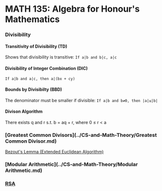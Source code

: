 # MATH 135: Algebra for Honour's Mathematics
### Divisibility
#### Transitivity of Divisibility (TD)
Shows that divisibility is transitive: `If a|b and b|c, a|c`
#### Divisibility of Integer Combination (DIC)
`If a|b and a|c, then a|(bx + cy)`
#### Bounds by Divisibilty (BBD)
The denominator must be smaller if divisible: `If a|b and b≠0, then |a|≤|b|`
#### Divison Algorithm
There exists q and r s.t. b = aq + r, where 0 ≤ r < a
### [Greatest Common Divisors](../CS-and-Math-Theory/Greatest Common Divisor.md)
[Bezout's Lemma (Extended Euclidean Algorithm)](https://github.com/kevintpeng/Extended-Euclidean-Algorithm/blob/master/EEA.rb)
### [Modular Arithmetic](../CS-and-Math-Theory/Modular Arithmetic.md)
### [RSA](../CS-and-Math-Theory/RSA.md)
